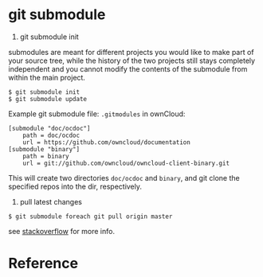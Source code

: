 git submodule
==============

1. <a name="init">git submodule init</a>

  submodules are meant for different projects you would like to make part of
  your source tree, while the history of the two projects still stays
  completely independent and you cannot modify the contents of the submodule
  from within the main project.

  ```shell
  $ git submodule init
  $ git submodule update
  ```

  Example git submodule file: `.gitmodules` in ownCloud:
  ```
  [submodule "doc/ocdoc"]
      path = doc/ocdoc
      url = https://github.com/owncloud/documentation
  [submodule "binary"]
      path = binary
      url = git://github.com/owncloud/owncloud-client-binary.git
  ```
  This will create two directories `doc/ocdoc` and `binary`,
  and git clone the specified repos into the dir, respectively.

1. <a name="pull_latest">pull latest changes</a>

  ```shell
  $ git submodule foreach git pull origin master
  ```

  see [stackoverflow](http://stackoverflow.com/questions/1030169/easy-way-pull-latest-of-all-submodules) for more info.


# Reference

